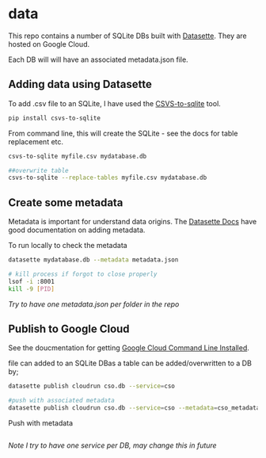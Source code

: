 # data

This repo contains a number of SQLite DBs built with [Datasette](https://github.com/simonw/datasette). They are hosted on
Google Cloud. 

Each DB will will have an associated metadata.json file. 


## Adding data using Datasette

To add .csv file to an SQLite, I have used the [CSVS-to-sqlite](https://github.com/simonw/csvs-to-sqlite) tool. 

```bash
pip install csvs-to-sqlite
```
From command line, this will create the SQLite - see the docs for table replacement etc. 
```bash
csvs-to-sqlite myfile.csv mydatabase.db

##overwrite table
csvs-to-sqlite --replace-tables myfile.csv mydatabase.db
```
## Create some metadata
 
Metadata is important for understand data origins. The [Datasette Docs](https://docs.datasette.io/en/stable/metadata.html) have good documentation on adding metadata. 

To run locally to check the metadata

```bash
datasette mydatabase.db --metadata metadata.json

# kill process if forgot to close properly 
lsof -i :8001
kill -9 [PID]
```

*Try to have one metadata.json per folder in the repo*

## Publish to Google Cloud

See the doucmentation for getting [Google Cloud Command Line Installed](https://cloud.google.com/sdk/
).

file can added to an SQLite DBas a table can be added/overwritten to a DB by; 

```bash
datasette publish cloudrun cso.db --service=cso

#push with associated metadata
datasette publish cloudrun cso.db --service=cso --metadata=cso_metadata.json
```
Push with metadata

```bash

```


*Note I try to have one service per DB, may change this in future*

